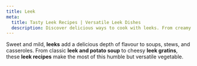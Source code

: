 ```yaml
---
title: Leek
meta:
  title: Tasty Leek Recipes | Versatile Leek Dishes
  description: Discover delicious ways to cook with leeks. From creamy soups and risottos to savory pies and gratins - make the most of this flavourful vegetable.
---
```


Sweet and mild, **leeks** add a delicious depth of flavour to soups, stews, and casseroles. From classic **leek and potato soup** to cheesy **leek gratins**, these **leek recipes** make the most of this humble but versatile vegetable.
